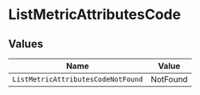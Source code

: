 # ListMetricAttributesCode


## Values

| Name                               | Value                              |
| ---------------------------------- | ---------------------------------- |
| `ListMetricAttributesCodeNotFound` | NotFound                           |